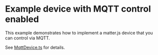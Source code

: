 # Example device with MQTT control enabled

This example demonstrates how to implement a matter.js device that you can control via MQTT.

See [MqttDevice.ts](./MqttDevice.ts) for details.